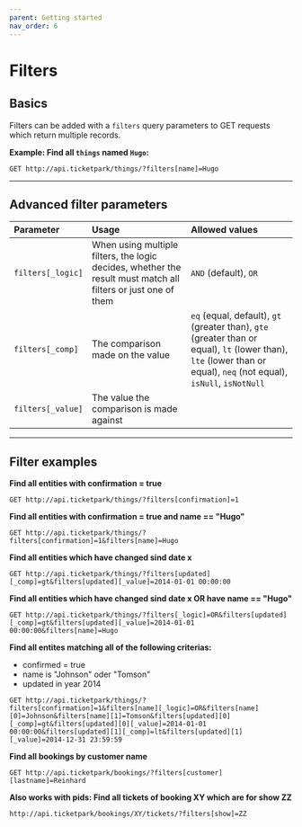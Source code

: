 ```yaml
---
parent: Getting started
nav_order: 6
---
```

# Filters

## Basics

Filters can be added with a `filters` query parameters to GET requests which return multiple records.

**Example: Find all `things` named `Hugo`:**

```
GET http://api.ticketpark/things/?filters[name]=Hugo
```

---

## Advanced filter parameters

|Parameter|Usage|Allowed values|
|:-----|:------|:------|
|`filters[_logic]`|When using multiple filters, the logic decides, whether the result must match all filters or just one of them|`AND` (default), `OR`
|`filters[_comp]`|The comparison made on the value|`eq` (equal, default), `gt` (greater than), `gte` (greater than or equal), `lt` (lower than), `lte` (lower than or equal), `neq` (not equal), `isNull`, `isNotNull`
|`filters[_value]`|The value the comparison is made against|

---

## Filter examples

**Find all entities with confirmation = true**
```
GET http://api.ticketpark/things/?filters[confirmation]=1
```

**Find all entities with confirmation = true and name == "Hugo"**
```
GET http://api.ticketpark/things/?filters[confirmation]=1&filters[name]=Hugo
```

**Find all entities which have changed sind date x**
```
GET http://api.ticketpark/things/?filters[updated][_comp]=gt&filters[updated][_value]=2014-01-01 00:00:00
```

**Find all entities which have changed sind date x OR have name == "Hugo"**
```
GET http://api.ticketpark/things/?filters[_logic]=OR&filters[updated][_comp]=gt&filters[updated][_value]=2014-01-01 00:00:00&filters[name]=Hugo
```

**Find all entites matching all of the following criterias:**
- confirmed = true
- name is "Johnson" oder "Tomson"
- updated in year 2014

```
GET http://api.ticketpark/things/?filters[confirmation]=1&filters[name][_logic]=OR&filters[name][0]=Johnson&filters[name][1]=Tomson&filters[updated][0][_comp]=gt&filters[updated][0][_value]=2014-01-01 00:00:00&filters[updated][1][_comp]=lt&filters[updated][1][_value]=2014-12-31 23:59:59
```

**Find all bookings by customer name**
```
GET http://api.ticketpark/bookings/?filters[customer][lastname]=Reinhard
```

**Also works with pids: Find all tickets of booking XY which are for show ZZ**
```
http://api.ticketpark/bookings/XY/tickets/?filters[show]=ZZ
```